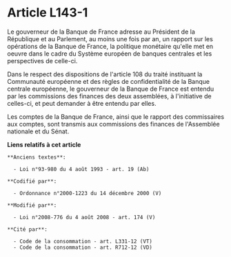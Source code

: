 # Article L143-1

Le gouverneur de la Banque de France adresse au Président de la République et au Parlement, au moins une fois par an, un
rapport sur les opérations de la Banque de France, la politique monétaire qu'elle met en oeuvre dans le cadre du Système
européen de banques centrales et les perspectives de celle-ci.

Dans le respect des dispositions de l'article 108 du traité instituant la Communauté européenne et des règles de
confidentialité de la Banque centrale européenne, le gouverneur de la Banque de France est entendu par les commissions des
finances des deux assemblées, à l'initiative de celles-ci, et peut demander à être entendu par elles.

Les comptes de la Banque de France, ainsi que le rapport des commissaires aux comptes, sont transmis aux commissions des
finances de l'Assemblée nationale et du Sénat.

**Liens relatifs à cet article**

	**Anciens textes**:

	  - Loi n°93-980 du 4 août 1993 - art. 19 (Ab)

	**Codifié par**:

	  - Ordonnance n°2000-1223 du 14 décembre 2000 (V)

	**Modifié par**:

	  - Loi n°2008-776 du 4 août 2008 - art. 174 (V)

	**Cité par**:

	  - Code de la consommation - art. L331-12 (VT)
	  - Code de la consommation - art. R712-12 (VD)
